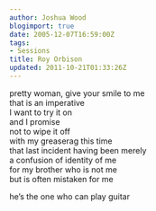 ```yaml
---
author: Joshua Wood
blogimport: true
date: 2005-12-07T16:59:00Z
tags:
- Sessions
title: Roy Orbison
updated: 2011-10-21T01:33:26Z
---
```


pretty woman, give your smile to me  
that is an imperative  
I want to try it on  
and I promise  
not to wipe it off  
with my greaserag this time  
that last incident having been merely  
a confusion of identity of me  
for my brother who is not me  
but is often mistaken for me

he’s the one who can play guitar
<!--more-->
